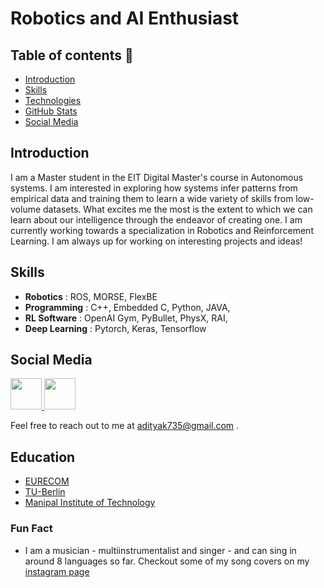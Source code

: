 # Robotics and AI Enthusiast

## Table of contents :notebook:
- [Introduction](#introduction-page_with_curl)
- [Skills](#skills-file_folder)
- [Technologies](#technologies-computer)
- [GitHub Stats](#github-stats-chart_with_upwards_trend)
- [Social Media](#social-media-speech_balloon)

## Introduction 
I am a Master student in the EIT Digital Master's course in Autonomous systems. I am interested in exploring how systems infer patterns from empirical data and training them to learn a wide variety of skills from low-volume datasets. What excites me the most is the extent to which we can learn about our intelligence through the endeavor of creating one. I am currently working towards a specialization in Robotics and Reinforcement Learning. I am always up for working on interesting projects and ideas! 

## Skills
- **Robotics** : ROS, MORSE, FlexBE
- **Programming** : C++, Embedded C, Python, JAVA,
- **RL Software** : OpenAI Gym, PyBullet, PhysX, RAI,
- **Deep Learning** : Pytorch, Keras, Tensorflow

## Social Media
<a href="https://www.linkedin.com/in/aditya-mohan-52734b132/" target="_blank">
  <img src="https://upload.wikimedia.org/wikipedia/commons/thumb/e/e9/Linkedin_icon.svg/512px-Linkedin_icon.svg.png" height=50 />
</a>

<a href="https://medium.com/@adityak735" target="_blank">
  <img src="https://cdn4.iconfinder.com/data/icons/social-media-2210/24/Medium-512.png" height=50 />
</a>

Feel free to reach out to me at adityak735@gmail.com .

## Education
- [EURECOM](http://www.eurecom.fr/en)
- [TU-Berlin](https://www.tu.berlin/)
- [Manipal Institute of Technology](https://manipal.edu/mit.html)

### Fun Fact
- I am a musician - multiinstrumentalist and singer - and can sing in around 8 languages so far. Checkout some of my song covers on my [instagram page](https://www.instagram.com/melodic.musings/)
